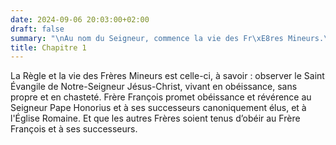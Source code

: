 ```yaml
---
date: 2024-09-06 20:03:00+02:00
draft: false
summary: "\nAu nom du Seigneur, commence la vie des Fr\xE8res Mineurs.\n"
title: Chapitre 1
---
```





La Règle et la vie des Frères Mineurs est celle-ci, à savoir : observer le Saint Évangile de Notre-Seigneur Jésus-Christ, vivant en obéissance, sans propre et en chasteté. Frère François promet obéissance et révérence au Seigneur Pape Honorius et à ses successeurs canoniquement élus, et à l'Église Romaine. Et que les autres Frères soient tenus d’obéir au Frère François et à ses successeurs.

